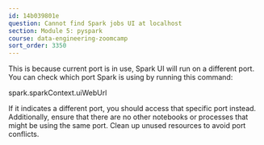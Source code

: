 ```yaml
---
id: 14b039801e
question: Cannot find Spark jobs UI at localhost
section: Module 5: pyspark
course: data-engineering-zoomcamp
sort_order: 3350
---
```


This is because current port is in use, Spark UI will run on a different port. You can check which port Spark is using by running this command:

spark.sparkContext.uiWebUrl

If it indicates a different port, you should access that specific port instead.  Additionally, ensure that there are no other notebooks or processes that might be using the same port. Clean up unused resources to avoid port conflicts.

